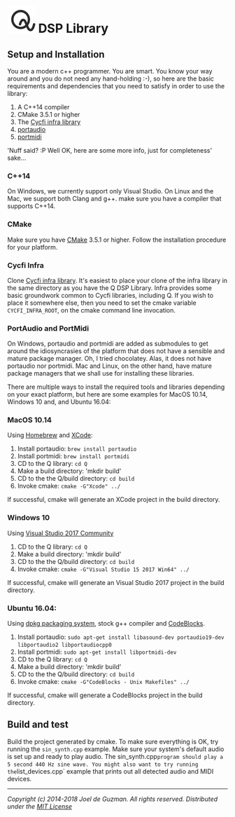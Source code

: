 # ![Q-Logo](q-logo-small.png) DSP Library

## Setup and Installation

You are a modern c++ programmer. You are smart. You know your way around and
you do not need any hand-holding :-), so here are the basic requirements and
dependencies that you need to satisfy in order to use the library:

1. A C++14 compiler
2. CMake 3.5.1 or higher
3. The [Cycfi infra library](https://github.com/cycfi/infra/)
4. [portaudio](http://www.portaudio.com/)
5. [portmidi](http://portmedia.sourceforge.net/portmidi/)

'Nuff said? :P Well OK, here are some more info, just for completeness'
sake...

### C++14

On Windows, we currently support only Visual Studio. On Linux and the Mac, we
support both Clang and g++. make sure you have a compiler that supports
C++14.

### CMake

Make sure you have [CMake](https://cmake.org) 3.5.1 or higher. Follow the
installation procedure for your platform.

### Cycfi Infra

Clone [Cycfi infra library](https://github.com/cycfi/infra/). It's easiest to
place your clone of the infra library in the same directory as you have the Q
DSP Library. Infra provides some basic groundwork common to Cycfi libraries,
including Q. If you wish to place it somewhere else, then you need to set the
cmake variable `CYCFI_INFRA_ROOT`, on the cmake command line invocation.

### PortAudio and PortMidi

On Windows, portaudio and portmidi are added as submodules to get around the
idiosyncrasies of the platform that does not have a sensible and mature
package manager. Oh, I tried chocolatey. Alas, it does not have portaudio nor
portmidi. Mac and Linux, on the other hand, have mature package managers that
we shall use for installing these libraries.

There are multiple ways to install the required tools and libraries depending
on your exact platform, but here are some examples for MacOS 10.14, Windows
10 and, and Ubuntu 16.04:

### MacOS 10.14

Using [Homebrew](https://brew.sh/) and [XCode](https://developer.apple.com/xcode/):

1. Install portaudio: `brew install portaudio`
2. Install portmidi: `brew install portmidi`
3. CD to the Q library: `cd Q`
4. Make a build directory: 'mkdir build'
5. CD to the the Q/build directory: `cd build`
6. Invoke cmake: `cmake -G"Xcode" ../`

If successful, cmake will generate an XCode project in the build directory.

### Windows 10

Using [Visual Studio 2017
Community](https://visualstudio.microsoft.com/vs/community/)

1. CD to the Q library: `cd Q`
2. Make a build directory: 'mkdir build'
3. CD to the the Q/build directory: `cd build`
4. Invoke cmake: `cmake -G"Visual Studio 15 2017 Win64" ../`

If successful, cmake will generate an Visual Studio 2017 project in the build
directory.

### Ubuntu 16.04:

Using [dpkg packaging
system](https://wiki.debian.org/DebianPackageManagement), stock g++ compiler
and [CodeBlocks](http://www.codeblocks.org/).

1. Install portaudio: `sudo apt-get install libasound-dev portaudio19-dev libportaudio2 libportaudiocpp0`
2. Install portmidi: `sudo apt-get install libportmidi-dev`
3. CD to the Q library: `cd Q`
4. Make a build directory: 'mkdir build'
5. CD to the the Q/build directory: `cd build`
6. Invoke cmake: `cmake -G"CodeBlocks - Unix Makefiles" ../`

If successful, cmake will generate a CodeBlocks project in the build
directory.

## Build and test

Build the project generated by cmake. To make sure everything is OK, try
running the `sin_synth.cpp` example. Make sure your system's default audio is
set up and ready to play audio. The sin_synth.cpp` program should play a 5
second 440 Hz sine wave. You might also want to try running the
`list_devices.cpp` example that prints out all detected audio and MIDI
devices.

---

*Copyright (c) 2014-2018 Joel de Guzman. All rights reserved.*
*Distributed under the [MIT License](https://opensource.org/licenses/MIT)*

